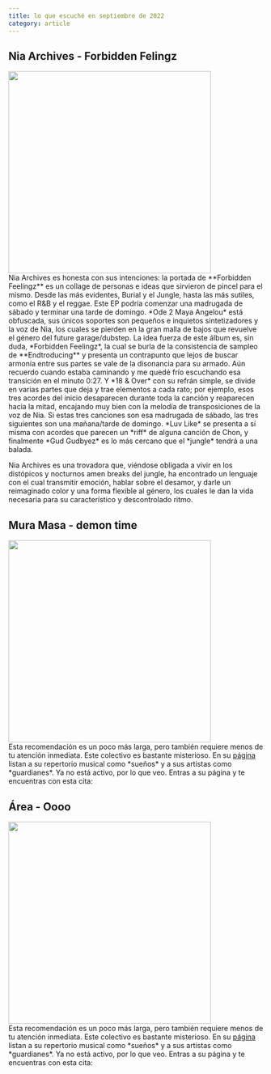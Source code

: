 ```yaml
---
title: lo que escuché en septiembre de 2022
category: article
--- 
```



## Nia Archives - Forbidden Felingz
<div class='div-centered'>
<img
class="album"
src="https://i.scdn.co/image/ab67616d0000b273af7eca0b7619169fa4b2f9c4"
style="width:400px">
</div>
Nia Archives es honesta con sus intenciones: la portada de **Forbidden Feelingz** es un collage de personas e ideas que sirvieron de pincel para el mismo. Desde las más evidentes, Burial y el Jungle, hasta las más sutiles, como el R&B y el reggae. Este EP podría comenzar una madrugada de sábado y terminar una tarde de domingo. *Ode 2 Maya Angelou* está obfuscada, sus únicos soportes son pequeños e inquietos sintetizadores y la voz de Nia, los cuales se pierden en la gran malla de bajos que revuelve el género del future garage/dubstep. La idea fuerza de este álbum es, sin duda, *Forbidden Feelingz*, la cual se burla de la consistencia de sampleo de **Endtroducing** y presenta un contrapunto que lejos de buscar armonía entre sus partes se vale de la disonancia para su armado. Aún recuerdo cuando estaba caminando y me quedé frío escuchando esa transición en el minuto 0:27. Y *18 & Over* con su refrán simple, se divide en varias partes que deja y trae elementos a cada rato; por ejemplo, esos tres acordes del inicio desaparecen durante toda la canción y reaparecen hacia la mitad, encajando muy bien con la melodía de transposiciones de la voz de Nia.  
Si estas tres canciones son esa madrugada de sábado, las tres siguientes son una mañana/tarde de domingo. *Luv Like* se presenta a sí misma con acordes que parecen un *riff* de alguna canción de Chon, y finalmente *Gud Gudbyez* es lo más cercano que el *jungle* tendrá a una balada.

Nia Archives es una trovadora que, viéndose obligada a vivir en los distópicos y nocturnos amen breaks del jungle, ha encontrado un lenguaje con el cual transmitir emoción, hablar sobre el desamor, y darle un reimaginado color y una  forma flexible al género, los cuales le dan la vida necesaria para su característico y descontrolado ritmo.


## Mura Masa - demon time
<div class='div-centered'>
<img
class="album"
src="https://i.scdn.co/image/ab67616d0000b273af7eca0b7619169fa4b2f9c4"
style="width:400px">
</div>
Esta recomendación es un poco más larga, pero también requiere menos de tu atención inmediata. Este colectivo es bastante misterioso. En su <a href="https://virtualdreamplaza.com/" target="_blank">página</a> listan a su repertorio musical como *sueños* y a sus artistas como *guardianes*. Ya no está activo, por lo que veo. Entras a su página y te encuentras con esta cita:


## Área - Oooo
<div class='div-centered'>
<img
class="album"
src="https://i.scdn.co/image/ab67616d0000b273af7eca0b7619169fa4b2f9c4"
style="width:400px">
</div>
Esta recomendación es un poco más larga, pero también requiere menos de tu atención inmediata. Este colectivo es bastante misterioso. En su <a href="https://virtualdreamplaza.com/" target="_blank">página</a> listan a su repertorio musical como *sueños* y a sus artistas como *guardianes*. Ya no está activo, por lo que veo. Entras a su página y te encuentras con esta cita:
